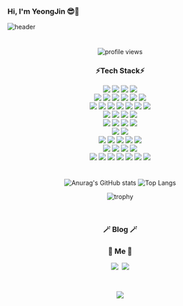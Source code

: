 ### Hi, I'm YeongJin 😎💜
![header](https://capsule-render.vercel.app/api?type=soft&color=auto&height=100&section=header&text=KimYeongJin&fontSize=60&animation=twinkling)

#

<!--
Here are some ideas to get you started:
- 🔭 I’m currently working on ...
- 🌱 I’m currently learning ...
- 👯 I’m looking to collaborate on ...
- 🤔 I’m looking for help with ...
- 💬 Ask me about ...
- 📫 How to reach me: ...
- 😄 Pronouns: ...
- ⚡ Fun fact: ...
-->

<div align="center">

![profile views](https://komarev.com/ghpvc/?username=MDandersonm&color=blue)  
### ⚡Tech Stack⚡
<img src="https://img.shields.io/badge/HTML-E34F26?style=for-the-badge&logo=html5&logoColor=ffffff"/>
<img src="https://img.shields.io/badge/CSS-1572B6?style=for-the-badge&logo=css3&logoColor=white"/>
<img src="https://img.shields.io/badge/JavScript-f7df1e?style=for-the-badge&logo=JavaScript&logoColor=white"/>
 <img src="https://img.shields.io/badge/jQuery-0769AD?style=for-the-badge&logo=jQuery&logoColor=white"/>
 
 <br>
 <img src="https://img.shields.io/badge/Bootstrap-7952B3?style=for-the-badge&logo=Bootstrap&logoColor=white"/>
 <img src="https://img.shields.io/badge/Vue.js-4FC08D?style=for-the-badge&logo=Vue.js&logoColor=ffffff"/>
 <img src="https://img.shields.io/badge/Vuetify-1867c0?style=for-the-badge&logo=Vuetify&logoColor=ffffff"/>
 <img src="https://img.shields.io/badge/React-61dafb?style=for-the-badge&logo=React&logoColor=ffffff"/>
 <img src="https://img.shields.io/badge/Redux-764ABC?style=for-the-badge&logo=Redux&logoColor=ffffff"/>
 <img src="https://img.shields.io/badge/TypeScript-3178C6?style=for-the-badge&logo=TypeScript&logoColor=ffffff"/> 
 

 <br>
<img src="https://img.shields.io/badge/Java-a80022?style=for-the-badge&logo=Java&logoColor=ffffff"/>
 <img src="https://img.shields.io/badge/JSP/Servlet-ff9e0f?style=for-the-badge&logo=JSP/Servlet&logoColor=ffffff"/>
<img src="https://img.shields.io/badge/Spring-6DB33F?style=for-the-badge&logo=Spring&logoColor=ffffff"/>
<img src="https://img.shields.io/badge/Spring Boot-f4d159?style=for-the-badge&logo=Spring Boot&logoColor=181717"/>
<img src="https://img.shields.io/badge/JPA-9916ec?style=for-the-badge&logo=JPA&logoColor=ffffff"/>
 <img src="https://img.shields.io/badge/Hibernate-59666C?style=for-the-badge&logo=Hibernate&logoColor=ffffff"/>
 <img src="https://img.shields.io/badge/JUnit5-25A162?style=for-the-badge&logo=JUnit5&logoColor=ffffff"/>
 
 <br>

 
<img src="https://img.shields.io/badge/MySQL-4479A1?style=for-the-badge&logo=MySQL&logoColor=ffffff"/>
<img src="https://img.shields.io/badge/Oracle-f80000?style=for-the-badge&logo=Oracle&logoColor=ffffff"/>
 <img src="https://img.shields.io/badge/MariaDB-003545?style=for-the-badge&logo=MariaDB&logoColor=ffffff"/>
<img src="https://img.shields.io/badge/Redis-DC382D?style=for-the-badge&logo=Redis&logoColor=ffffff"/>
<br/> 
 
 <img src="https://img.shields.io/badge/Python-3776AB?style=for-the-badge&logo=Python&logoColor=ffffff"/>
 <img src="https://img.shields.io/badge/Pandas-150458?style=for-the-badge&logo=Pandas&logoColor=ffffff"/>
 <img src="https://img.shields.io/badge/scikit learn-f7931e?style=for-the-badge&logo=scikit-learn&logoColor=ffffff"/>
 <img src="https://img.shields.io/badge/Jupyter Notebook-F37626?style=for-the-badge&logo=Jupyter&logoColor=ffffff"/>
 <br>
 
 <img src="https://img.shields.io/badge/R-276DC3?style=for-the-badge&logo=R&logoColor=ffffff"/>
<img src="https://img.shields.io/badge/RStudio-75AADB?style=for-the-badge&logo=RStudio&logoColor=ffffff"/>
 <br>
 
 <img src="https://img.shields.io/badge/Linux-fcc624?style=for-the-badge&logo=Linux&logoColor=white"/>
 <img src="https://img.shields.io/badge/VirtualBox-183a61?style=for-the-badge&logo=VirtualBox&logoColor=white"/>
 <img src="https://img.shields.io/badge/Docker-2496ed?style=for-the-badge&logo=Docker&logoColor=ffffff"/>
 <!--  <img src="https://img.shields.io/badge/Kubernetes-326ce5?style=for-the-badge&logo=Kubernetes&logoColor=ffffff"/> -->
 <img src="https://img.shields.io/badge/Amazon AWS-ff4f8b?style=for-the-badge&logo=Amazon AWS&logoColor=ffffff"/>
  <img src="https://img.shields.io/badge/Amazon S3-569A31?style=for-the-badge&logo=Amazon S3&logoColor=ffffff"/>
 
 <br>
 <img src="https://img.shields.io/badge/Visual Studio Code-007ACC?style=for-the-badge&logo=Visual Studio Code&logoColor=ffffff"/>
 <img src="https://img.shields.io/badge/IntelliJ IDEA-000000?style=for-the-badge&logo=IntelliJ IDEA&logoColor=ffffff"/>
<img src="https://img.shields.io/badge/Eclipse IDE-2c2255?style=for-the-badge&logo=Eclipse IDE&logoColor=ffffff"/>
<img src="https://img.shields.io/badge/PyCharm-000000?style=for-the-badge&logo=PyCharm IDEA&logoColor=ffffff"/> 

 <br>

 <img src="https://img.shields.io/badge/GitHub-a3a3a3?style=for-the-badge&logo=GitHub&logoColor=181717"/>
<img src="https://img.shields.io/badge/GitHubDesktop-662a81?style=for-the-badge&logo=GitHub&logoColor=ffffff"/>
 <img src="https://img.shields.io/badge/GitKraken-179287?style=for-the-badge&logo=GitKraken&logoColor=181717"/>
 <img src="https://img.shields.io/badge/GitLab-fc6d26?style=for-the-badge&logo=GitLab&logoColor=ffffff"/>
 <img src="https://img.shields.io/badge/Sourcetree-0052cc?style=for-the-badge&logo=Sourcetree&logoColor=ffffff"/>
<img src="https://img.shields.io/badge/Notion-000000?style=for-the-badge&logo=Notion&logoColor=ffffff"/>
<img src="https://img.shields.io/badge/Slack-4A154B?style=for-the-badge&logo=Slack&logoColor=ffffff"/>
 
 
#
![Anurag's GitHub stats](https://github-readme-stats.vercel.app/api?username=MDandersonm&count_private=true&theme=buefy&show_icons=true) ![Top Langs](https://github-readme-stats.vercel.app/api/top-langs/?username=MDandersonm&layout=compact&theme=vue)

![trophy](https://github-profile-trophy.vercel.app/?username=MDandersonm&theme=dracula&column=6)

 
 
 <br>

<h3 align="center">🪄 Blog 🪄</h3>

<div align="center" style="text-align:center">
  
<!--   [![Velog's GitHub stats](https://velog-readme-stats.vercel.app/api?name=)](https://velog.io/@)
  [![Velog's GitHub stats](https://velog-readme-stats.vercel.app/api?name=)](https://velog.io/@) -->
</div>
 
 <h3 align="center"> 🧸 Me 🧸 </h3>
<p align="center">
  <a href="#"><img src="https://img.shields.io/badge/Tech%20Blog-11B48A?style=flat-square&logo=Vimeo&logoColor=white&link=#"/></a>&nbsp
  <a href="#"><img src="https://img.shields.io/badge/Gmail-d14836?style=flat-square&logo=Gmail&logoColor=white&link=#"/></a>
</p>
<br>

<p align="center">
  <a href="https://hits.seeyoufarm.com"><img src="https://hits.seeyoufarm.com/api/count/incr/badge.svg?url=https%3A%2F%2Fgithub.com%2FMDandersonm&count_bg=%23ED6DA3&title_bg=%2386757E&icon=github.svg&icon_color=%23E1DEDE&title=hits&edge_flat=false"/></a>
</p>
  
<br>
</div>
